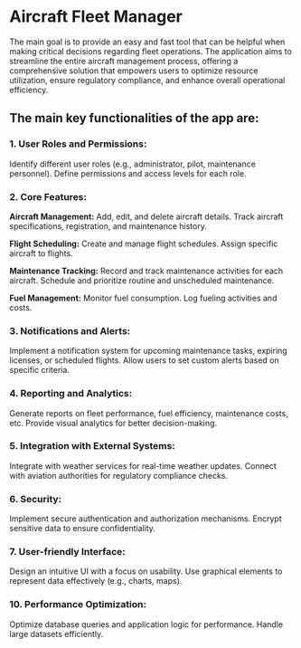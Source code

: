 <h1>Aircraft Fleet Manager</h1>

The main goal is to provide an easy and fast tool that can be helpful when making critical decisions regarding fleet operations. The application aims to streamline the entire aircraft management process, offering a comprehensive solution that empowers users to optimize resource utilization, ensure regulatory compliance, and enhance overall operational efficiency.

<h2><b>The main key functionalities of the app are:</b></h2>

<h3>1. User Roles and Permissions:</h3>
Identify different user roles (e.g., administrator, pilot, maintenance personnel).
Define permissions and access levels for each role.

<h3>2. Core Features:</h3>
<b>Aircraft Management:</b>
Add, edit, and delete aircraft details.
Track aircraft specifications, registration, and maintenance history.

<b>Flight Scheduling:</b>
Create and manage flight schedules.
Assign specific aircraft to flights.

<b>Maintenance Tracking:</b>
Record and track maintenance activities for each aircraft.
Schedule and prioritize routine and unscheduled maintenance.

<b>Fuel Management:</b>
Monitor fuel consumption.
Log fueling activities and costs.

<h3>3. Notifications and Alerts:</h3>
Implement a notification system for upcoming maintenance tasks, expiring licenses, or scheduled flights.
Allow users to set custom alerts based on specific criteria.

<h3>4. Reporting and Analytics:</h3>
Generate reports on fleet performance, fuel efficiency, maintenance costs, etc.
Provide visual analytics for better decision-making.


<h3>5. Integration with External Systems:</h3>
Integrate with weather services for real-time weather updates.
Connect with aviation authorities for regulatory compliance checks.

<h3>6. Security:</h3>
Implement secure authentication and authorization mechanisms.
Encrypt sensitive data to ensure confidentiality.

<h3>7. User-friendly Interface:</h3>
Design an intuitive UI with a focus on usability.
Use graphical elements to represent data effectively (e.g., charts, maps).

<h3>10. Performance Optimization:</h3>
Optimize database queries and application logic for performance.
Handle large datasets efficiently.
